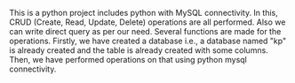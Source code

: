 This is a python project includes python with MySQL connectivity.
In this, CRUD (Create, Read, Update, Delete) operations are all performed.
Also we can write direct query as per our need.
Several functions are made for the operations.
Firstly, we have created a database i.e., a database named "kp" is already created and the table is already created with some columns.
Then, we have performed operations on that using python mysql connectivity.
